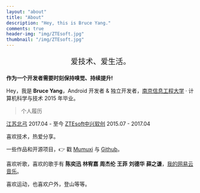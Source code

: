 ```yaml
---
layout: "about"
title: "About"
description: "Hey, this is Bruce Yang."
comments: true
header-img: "img/ZTEsoft.jpg"
thumbnail: "/img/ZTEsoft.jpg"
---
```


<p style="text-align:center;;font-size:20px">
    爱技术、爱生活。
</p>

**作为一个开发者需要时刻保持嗅觉、持续提升!**

Hey，我是 **Bruce Yang**，Android 开发者 & 独立开发者，[南京信息工程大学](http://www.nuist.edu.cn/) · 计算机科学与技术 2015 年毕业。

> 个人履历

[江苏北弓](http://begoit.com/)  2017.04 - 至今
[ZTEsoft中兴软创](http://www.ztesoft.com/cn)  2015.07 - 2017.04

喜欢技术，热爱分享。

一些作品和开源项目，👉 戳 [Mumuxi](https://github.com/yangxiaoge/MumuXi) 与 [Github](https://github.com/yangxiaoge)。

喜欢听歌，喜欢的歌手有 **陈奕迅** **林宥嘉** **周杰伦** **王菲** **刘德华** **薛之谦**，[我的网易云音乐](http://music.163.com/#/user/home?id=72955955)。

喜欢运动，也喜欢户外，登山等等。

<!-- data-num-items代表需要展示的访客数 -->
<!--
> 最近访客
-->
<div class="ds-recent-visitors" data-num-items="1000" data-avatar-size="42" id="ds-recent-visitors"></div>
